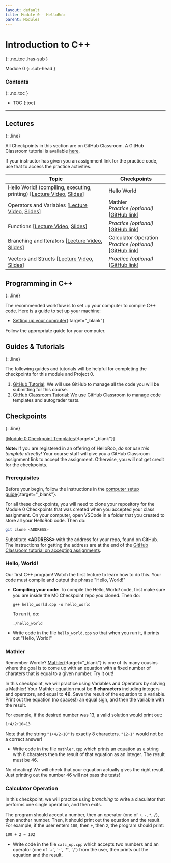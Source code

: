 ```yaml
---
layout: default
title: Module 0 - HelloRob
parent: Modules
---
```


# Introduction to C++
{: .no_toc .has-sub }

Module 0
{: .sub-head }

### Contents
{: .no_toc }

* TOC
{:toc}

---

## Lectures
{: .line}

All Checkpoints in this section are on GitHub Classroom. A GitHub Classroom tutorial is available [here](/tutorials/github-classroom).

If your instructor has given you an assignment link for the practice code, use that to access the practice activities.

| Topic | Checkpoints |
| ------| ---------- |
| Hello World! (compiling, executing, printing) [[Lecture Video](https://www.youtube.com/watch?v=nKu9H-CeptI), [Slides](https://drive.google.com/file/d/1O3lS9L1NqYID0yMjzrJC3iJMm9TqDyDU/view?usp=sharing)] | Hello World |
| Operators and Variables       [[Lecture Video](https://youtu.be/Vvys7lZa764), [Slides](https://drive.google.com/file/d/14XykOCt7tqCxdsuvFN-0G37T0LvOR5F7/view?usp=sharing)] | Mathler <br/> *Practice (optional)* [[GitHub link](https://github.com/HelloRobCourse/m0-practice/blob/main/variables_operators.cpp)]                     |
| Functions [[Lecture Video](https://www.youtube.com/watch?v=ZarKDScV_DQ), [Slides](https://drive.google.com/file/d/1SERC4e5agAUcuUXxjRklMkYcmoGNlyRY/view?usp=sharing)] | *Practice (optional)* [[GitHub link](https://github.com/HelloRobCourse/m0-practice/blob/main/functions.cpp)]                                   |
| Branching and Iterators  [[Lecture Video](https://www.youtube.com/watch?v=W9g1TxN35Vs), [Slides](https://drive.google.com/file/d/1zwA0EzbwH-yCbDLOflduf7Ur37MDywqP/view?usp=sharing)] | Calculator Operation <br/>  *Practice (optional)* [[GitHub link](https://github.com/HelloRobCourse/m0-practice/blob/main/branching_loops.cpp)]                         |
| Vectors and Structs  [[Lecture Video](https://www.youtube.com/watch?v=4Hfr6zcVHFo), [Slides](https://drive.google.com/file/d/1e5n7GW69icHEU6NihUd4I7p7vlNpd9zk/view?usp=sharing)] | *Practice (optional)* [[GitHub link](https://github.com/HelloRobCourse/m0-practice/blob/main/vectors.cpp)]                                   |

## Programming in C++
{: .line}

The recommended workflow is to set up your computer to compile C++ code. Here is a guide to set up your machine:

* [Setting up your computer](https://docs.google.com/document/u/1/d/e/2PACX-1vSMEvlR5BLPZ2JEXA17yE8MtMweMx3MNuM5b-Cc087ggRzxk1QFB5c6LNVKUAG-QB-kvMYKirZtqCgY/pub?urp=gmail_link){:target="_blank"}

Follow the appropriate guide for your computer.

## Guides & Tutorials
{: .line}

The following guides and tutorials will be helpful for completing the checkpoints for this module and Project 0.

1. [GitHub Tutorial](/tutorials/git): We will use GitHub to manage all the code you will be submitting for this course.
2. [GitHub Classroom Tutorial](/tutorials/github-classroom): We use GitHub Classroom to manage code templates and autograder tests.

## Checkpoints
{: .line}

[[Module 0 Checkpoint Templates](https://github.com/HelloRobCourse/m0-checkpoints){:target="_blank"}]

**Note:** If you are registered in an offering of HelloRob, *do not use this template directly!* Your course staff will give you a GitHub Classroom assignment link to accept the assignment. Otherwise, you will not get credit for the checkpoints.

### Prerequisites

Before your begin, follow the instructions in the [computer setup guide](https://docs.google.com/document/u/1/d/e/2PACX-1vSMEvlR5BLPZ2JEXA17yE8MtMweMx3MNuM5b-Cc087ggRzxk1QFB5c6LNVKUAG-QB-kvMYKirZtqCgY/pub?urp=gmail_link){:target="_blank"}.

For all these checkpoints, you will need to clone your repository for the Module 0 Checkpoints that was created when you accepted your class assignment. On your computer, open VSCode in a folder that you created to store all your HelloRob code. Then do:
```bash
git clone <ADDRESS>
```
Substitute **&lt;ADDRESS&gt;** with the address for your repo, found on GitHub. The instructions for getting the address are at the end of the [GitHub Classroom tutorial on accepting assignments](/tutorials/github-classroom#accepting-an-assigment).

### Hello, World!

Our first C++ program! Watch the first lecture to learn how to do this. Your code must compile and output the phrase "Hello, World!"

<ul class="hint">
    <li class="icon solid fa-cogs"><strong>Compiling your code:</strong> To compile the Hello, World! code, first make sure you are inside the M0 Checkpoint repo you cloned. Then do:
    <pre><code class="language-bash">g++ hello_world.cpp -o hello_world</code></pre>
    To run it, do:
    <pre><code class="language-bash">./hello_world</code></pre></li>
</ul>

<ul class="todo">
    <li class="icon solid fa-laptop-code">
    Write code in the file <code>hello_world.cpp</code> so that when you run it, it prints out "Hello, World!"
    </li>
</ul>

### Mathler

Remember Wordle? [Mathler](https://www.mathler.com/){:target="_blank"} is one of its many cousins where the goal is to come up with an equation with a fixed number of charaters that is equal to a given number. Try it out!

In this checkpoint, we will practice using Variables and Operators by solving a Mathler! Your Mathler equation must be **8 characters** including integers and operators, and equal to **46**. Save the result of the equation to a variable. Print out the equation (no spaces!) an equal sign, and then the variable with the result.

For example, if the desired number was 13, a valid solution would print out:
```
1+4/2+10=13
```
Note that the string `"1+4/2+10"` is exactly 8 characters. `"12+1"` would not be a correct answer!

<ul class="todo">
    <li class="icon solid fa-laptop-code">
    Write code in the file <code>mathler.cpp</code> which prints an equation as a string with 8 charaters then the result of that equation as an integer. The result must be 46.
    </li>
</ul>

No cheating! We will check that your equation actually gives the right result. Just printing out the number 46 will not pass the tests!

### Calculator Operation

In this checkpoint, we will practice using *branching* to write a claculator that performs one single operation, and then exits.

The program should accept a number, then an operator (one of `+`, `-`, `*`, `/`), then another number. Then, it should print out the equation and the result. For example, if the user enters `100`, then `+`, then `2`, the program should print:
```
100 + 2 = 102
```

<ul class="todo">
    <li class="icon solid fa-laptop-code">
    Write code in the file <code>calc_op.cpp</code> which accepts two numbers and an operator (one of `+`, `-`, `*`, `/`) from the user, then prints out the equation and the result.
    </li>
</ul>
